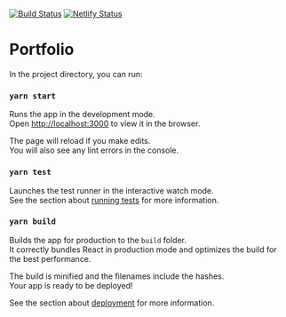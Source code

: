 [![Build Status](https://travis-ci.com/FayeCarter/portfolio.svg?branch=master)](https://travis-ci.com/FayeCarter/portfolio)
[![Netlify Status](https://api.netlify.com/api/v1/badges/3f362344-558b-4fd6-a3d5-2dd6789356d0/deploy-status)](https://app.netlify.com/sites/hardcore-keller-9e245a/deploys)

# Portfolio

In the project directory, you can run:

### `yarn start`

Runs the app in the development mode.<br />
Open [http://localhost:3000](http://localhost:3000) to view it in the browser.

The page will reload if you make edits.<br />
You will also see any lint errors in the console.

### `yarn test`

Launches the test runner in the interactive watch mode.<br />
See the section about [running tests](https://facebook.github.io/create-react-app/docs/running-tests) for more information.

### `yarn build`

Builds the app for production to the `build` folder.<br />
It correctly bundles React in production mode and optimizes the build for the best performance.

The build is minified and the filenames include the hashes.<br />
Your app is ready to be deployed!

See the section about [deployment](https://facebook.github.io/create-react-app/docs/deployment) for more information.

